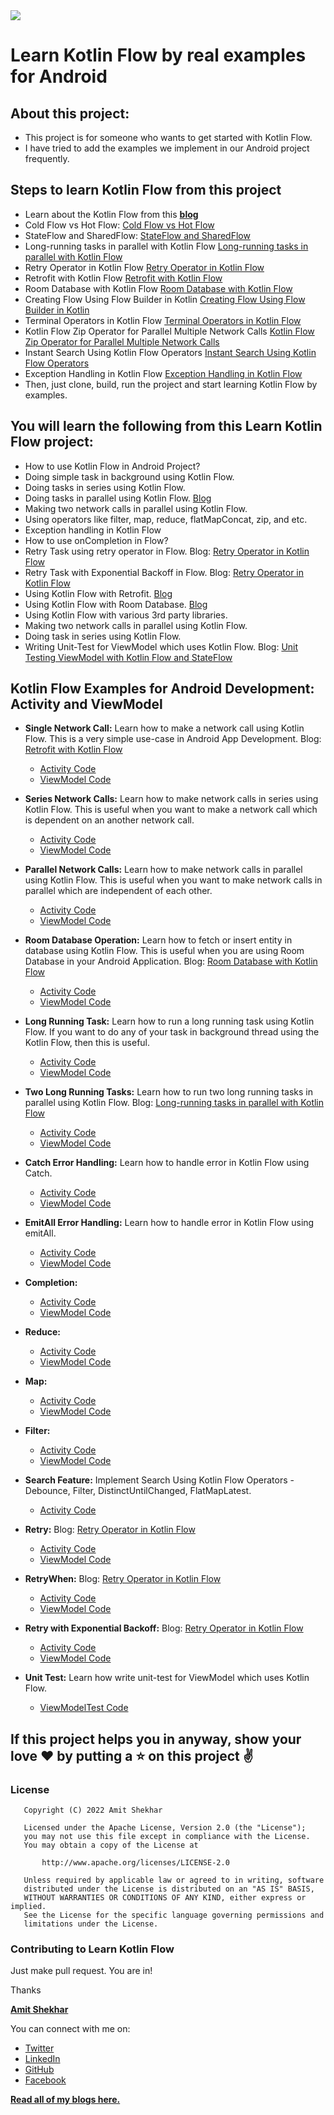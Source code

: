<img src=https://raw.githubusercontent.com/amitshekhariitbhu/Learn-Kotlin-Flow/main/assets/learn-kotlin-flow.png >

# Learn Kotlin Flow by real examples for Android

## About this project:

* This project is for someone who wants to get started with Kotlin Flow.
* I have tried to add the examples we implement in our Android project frequently.

## Steps to learn Kotlin Flow from this project

* Learn about the Kotlin Flow from this **[blog](https://amitshekhar.me/blog/flow-api-in-kotlin)**
* Cold Flow vs Hot Flow: [Cold Flow vs Hot Flow](https://amitshekhar.me/blog/cold-flow-vs-hot-flow)
* StateFlow and SharedFlow: [StateFlow and SharedFlow](https://amitshekhar.me/blog/stateflow-and-sharedflow)
* Long-running tasks in parallel with Kotlin Flow [Long-running tasks in parallel with Kotlin Flow](https://amitshekhar.me/blog/long-running-tasks-in-parallel-with-kotlin-flow)
* Retry Operator in Kotlin Flow [Retry Operator in Kotlin Flow](https://amitshekhar.me/blog/retry-operator-in-kotlin-flow)
* Retrofit with Kotlin Flow [Retrofit with Kotlin Flow](https://amitshekhar.me/blog/retrofit-with-kotlin-flow)
* Room Database with Kotlin Flow [Room Database with Kotlin Flow](https://amitshekhar.me/blog/room-database-with-kotlin-flow)
* Creating Flow Using Flow Builder in Kotlin [Creating Flow Using Flow Builder in Kotlin](https://amitshekhar.me/blog/creating-flow-using-flow-builder-in-kotlin)
* Terminal Operators in Kotlin Flow [Terminal Operators in Kotlin Flow](https://amitshekhar.me/blog/terminal-operators-in-kotlin-flow)
* Kotlin Flow Zip Operator for Parallel Multiple Network Calls [Kotlin Flow Zip Operator for Parallel Multiple Network Calls](https://amitshekhar.me/blog/kotlin-flow-zip-operator-parallel-multiple-network-calls)
* Instant Search Using Kotlin Flow Operators [Instant Search Using Kotlin Flow Operators](https://amitshekhar.me/blog/instant-search-using-kotlin-flow-operators)
* Exception Handling in Kotlin Flow [Exception Handling in Kotlin Flow](https://amitshekhar.me/blog/exception-handling-in-kotlin-flow)
* Then, just clone, build, run the project and start learning Kotlin Flow by examples.

## You will learn the following from this Learn Kotlin Flow project:

* How to use Kotlin Flow in Android Project?
* Doing simple task in background using Kotlin Flow.
* Doing tasks in series using Kotlin Flow.
* Doing tasks in parallel using Kotlin Flow. [Blog](https://amitshekhar.me/blog/long-running-tasks-in-parallel-with-kotlin-flow)
* Making two network calls in parallel using Kotlin Flow.
* Using operators like filter, map, reduce, flatMapConcat, zip, and etc.
* Exception handling in Kotlin Flow
* How to use onCompletion in Flow?
* Retry Task using retry operator in Flow. Blog: [Retry Operator in Kotlin Flow](https://amitshekhar.me/blog/retry-operator-in-kotlin-flow)
* Retry Task with Exponential Backoff in Flow. Blog: [Retry Operator in Kotlin Flow](https://amitshekhar.me/blog/retry-operator-in-kotlin-flow)
* Using Kotlin Flow with Retrofit. [Blog](https://amitshekhar.me/blog/retrofit-with-kotlin-flow)
* Using Kotlin Flow with Room
  Database. [Blog](https://amitshekhar.me/blog/room-database-with-kotlin-flow)
* Using Kotlin Flow with various 3rd party libraries.
* Making two network calls in parallel using Kotlin Flow.
* Doing task in series using Kotlin Flow.
* Writing Unit-Test for ViewModel which uses Kotlin Flow. Blog: [Unit Testing ViewModel with Kotlin Flow and StateFlow](https://amitshekhar.me/blog/unit-testing-viewmodel-with-kotlin-flow-and-stateflow)

## Kotlin Flow Examples for Android Development: Activity and ViewModel

* **Single Network Call:** Learn how to make a network call using Kotlin Flow. This is a very simple
  use-case in Android App Development.
  Blog: [Retrofit with Kotlin Flow](https://amitshekhar.me/blog/retrofit-with-kotlin-flow)
    * [Activity Code](app/src/main/java/me/amitshekhar/learn/kotlin/flow/ui/retrofit/single/SingleNetworkCallActivity.kt)
    * [ViewModel Code](app/src/main/java/me/amitshekhar/learn/kotlin/flow/ui/retrofit/single/SingleNetworkCallViewModel.kt)

* **Series Network Calls:** Learn how to make network calls in series using Kotlin Flow. This is
  useful when you want to make a network call which is dependent on an another network call.
    * [Activity Code](app/src/main/java/me/amitshekhar/learn/kotlin/flow/ui/retrofit/series/SeriesNetworkCallsActivity.kt)
    * [ViewModel Code](app/src/main/java/me/amitshekhar/learn/kotlin/flow/ui/retrofit/series/SeriesNetworkCallsViewModel.kt)

* **Parallel Network Calls:** Learn how to make network calls in parallel using Kotlin Flow. This is
  useful when you want to make network calls in parallel which are independent of each other.
    * [Activity Code](app/src/main/java/me/amitshekhar/learn/kotlin/flow/ui/retrofit/parallel/ParallelNetworkCallsActivity.kt)
    * [ViewModel Code](app/src/main/java/me/amitshekhar/learn/kotlin/flow/ui/retrofit/parallel/ParallelNetworkCallsViewModel.kt)

* **Room Database Operation:** Learn how to fetch or insert entity in database using Kotlin Flow.
  This is useful when you are using Room Database in your Android Application.
  Blog: [Room Database with Kotlin Flow](https://amitshekhar.me/blog/room-database-with-kotlin-flow)
    * [Activity Code](app/src/main/java/me/amitshekhar/learn/kotlin/flow/ui/room/RoomDBActivity.kt)
    * [ViewModel Code](app/src/main/java/me/amitshekhar/learn/kotlin/flow/ui/room/RoomDBViewModel.kt)

* **Long Running Task:** Learn how to run a long running task using Kotlin Flow. If you want to do
  any of your task in background thread using the Kotlin Flow, then this is useful.
    * [Activity Code](app/src/main/java/me/amitshekhar/learn/kotlin/flow/ui/task/onetask/LongRunningTaskActivity.kt)
    * [ViewModel Code](app/src/main/java/me/amitshekhar/learn/kotlin/flow/ui/task/onetask/LongRunningTaskViewModel.kt)

* **Two Long Running Tasks:** Learn how to run two long running tasks in parallel using Kotlin Flow. Blog: [Long-running tasks in parallel with Kotlin Flow](https://amitshekhar.me/blog/long-running-tasks-in-parallel-with-kotlin-flow)
    * [Activity Code](app/src/main/java/me/amitshekhar/learn/kotlin/flow/ui/task/twotasks/TwoLongRunningTasksActivity.kt)
    * [ViewModel Code](app/src/main/java/me/amitshekhar/learn/kotlin/flow/ui/task/twotasks/TwoLongRunningTasksViewModel.kt)

* **Catch Error Handling:** Learn how to handle error in Kotlin Flow using Catch.
    * [Activity Code](app/src/main/java/me/amitshekhar/learn/kotlin/flow/ui/errorhandling/catch/CatchActivity.kt)
    * [ViewModel Code](app/src/main/java/me/amitshekhar/learn/kotlin/flow/ui/errorhandling/catch/CatchViewModel.kt)

* **EmitAll Error Handling:** Learn how to handle error in Kotlin Flow using emitAll.
    * [Activity Code](app/src/main/java/me/amitshekhar/learn/kotlin/flow/ui/errorhandling/emitall/EmitAllActivity.kt)
    * [ViewModel Code](app/src/main/java/me/amitshekhar/learn/kotlin/flow/ui/errorhandling/emitall/EmitAllViewModel.kt)

* **Completion:**
    * [Activity Code](app/src/main/java/me/amitshekhar/learn/kotlin/flow/ui/completion/CompletionActivity.kt)
    * [ViewModel Code](app/src/main/java/me/amitshekhar/learn/kotlin/flow/ui/completion/CompletionViewModel.kt)

* **Reduce:**
    * [Activity Code](app/src/main/java/me/amitshekhar/learn/kotlin/flow/ui/reduce/ReduceActivity.kt)
    * [ViewModel Code](app/src/main/java/me/amitshekhar/learn/kotlin/flow/ui/reduce/ReduceViewModel.kt)

* **Map:**
    * [Activity Code](app/src/main/java/me/amitshekhar/learn/kotlin/flow/ui/map/MapActivity.kt)
    * [ViewModel Code](app/src/main/java/me/amitshekhar/learn/kotlin/flow/ui/map/MapViewModel.kt)

* **Filter:**
    * [Activity Code](app/src/main/java/me/amitshekhar/learn/kotlin/flow/ui/filter/FilterActivity.kt)
    * [ViewModel Code](app/src/main/java/me/amitshekhar/learn/kotlin/flow/ui/filter/FilterViewModel.kt)

* **Search Feature:** Implement Search Using Kotlin Flow Operators - Debounce, Filter,
  DistinctUntilChanged, FlatMapLatest.
    * [Activity Code](app/src/main/java/me/amitshekhar/learn/kotlin/flow/ui/search/SearchActivity.kt)

* **Retry:** Blog: [Retry Operator in Kotlin Flow](https://amitshekhar.me/blog/retry-operator-in-kotlin-flow)
    * [Activity Code](app/src/main/java/me/amitshekhar/learn/kotlin/flow/ui/retry/RetryActivity.kt)
    * [ViewModel Code](app/src/main/java/me/amitshekhar/learn/kotlin/flow/ui/retry/RetryViewModel.kt)

* **RetryWhen:** Blog: [Retry Operator in Kotlin Flow](https://amitshekhar.me/blog/retry-operator-in-kotlin-flow)
    * [Activity Code](app/src/main/java/me/amitshekhar/learn/kotlin/flow/ui/retrywhen/RetryWhenActivity.kt)
    * [ViewModel Code](app/src/main/java/me/amitshekhar/learn/kotlin/flow/ui/retrywhen/RetryWhenViewModel.kt)

* **Retry with Exponential Backoff:** Blog: [Retry Operator in Kotlin Flow](https://amitshekhar.me/blog/retry-operator-in-kotlin-flow)
    * [Activity Code](app/src/main/java/me/amitshekhar/learn/kotlin/flow/ui/retryexponentialbackoff/RetryExponentialBackoffActivity.kt)
    * [ViewModel Code](app/src/main/java/me/amitshekhar/learn/kotlin/flow/ui/retryexponentialbackoff/RetryExponentialBackoffModel.kt)

* **Unit Test:** Learn how write unit-test for ViewModel which uses Kotlin Flow.
    * [ViewModelTest Code](app/src/test/java/me/amitshekhar/learn/kotlin/flow/ui/retrofit/single/SingleNetworkCallViewModelTest.kt)

## If this project helps you in anyway, show your love :heart: by putting a :star: on this project :v:

### License

```
   Copyright (C) 2022 Amit Shekhar

   Licensed under the Apache License, Version 2.0 (the "License");
   you may not use this file except in compliance with the License.
   You may obtain a copy of the License at

       http://www.apache.org/licenses/LICENSE-2.0

   Unless required by applicable law or agreed to in writing, software
   distributed under the License is distributed on an "AS IS" BASIS,
   WITHOUT WARRANTIES OR CONDITIONS OF ANY KIND, either express or implied.
   See the License for the specific language governing permissions and
   limitations under the License.
```

### Contributing to Learn Kotlin Flow

Just make pull request. You are in!

Thanks

[**Amit Shekhar**](https://amitshekhar.me)

You can connect with me on:

- [Twitter](https://twitter.com/amitiitbhu)
- [LinkedIn](https://www.linkedin.com/in/amit-shekhar-iitbhu)
- [GitHub](https://github.com/amitshekhariitbhu)
- [Facebook](https://www.facebook.com/amit.shekhar.iitbhu)

[**Read all of my blogs here.**](https://amitshekhar.me/blog)
